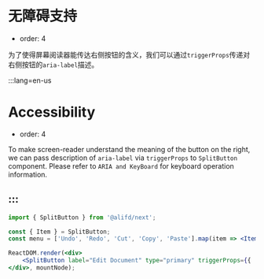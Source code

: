 # 无障碍支持

- order: 4

为了使得屏幕阅读器能传达右侧按钮的含义，我们可以通过`triggerProps`传递对右侧按钮的`aria-label`描述。

:::lang=en-us
# Accessibility

- order: 4

To make screen-reader understand the meaning of the button on the right, we can pass description of `aria-label` via `triggerProps` to `SplitButton` component. Please refer to `ARIA and KeyBoard` for keyboard operation information.

:::
---

````jsx
import { SplitButton } from '@alifd/next';

const { Item } = SplitButton;
const menu = ['Undo', 'Redo', 'Cut', 'Copy', 'Paste'].map(item => <Item key={item}>{item}</Item>);

ReactDOM.render(<div>
    <SplitButton label="Edit Document" type="primary" triggerProps={{ 'aria-label': "click to see more menu option" }}>{menu}</SplitButton>
</div>, mountNode);
````
